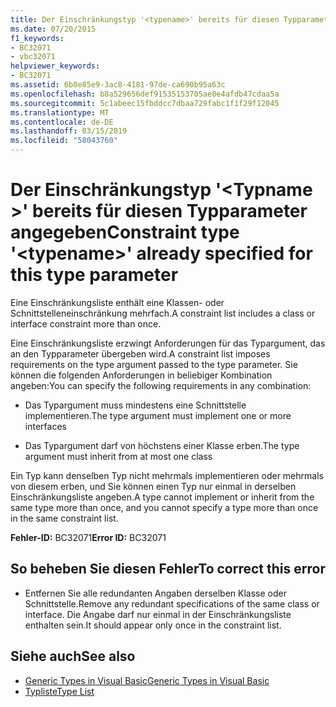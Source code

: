 ```yaml
---
title: Der Einschränkungstyp '<typename>' bereits für diesen Typparameter angegeben
ms.date: 07/20/2015
f1_keywords:
- BC32071
- vbc32071
helpviewer_keywords:
- BC32071
ms.assetid: 6b0e85e9-3ac8-4181-97de-ca690b95a63c
ms.openlocfilehash: b8a529656def91535153705ae0e4afdb47cdaa5a
ms.sourcegitcommit: 5c1abeec15fbddcc7dbaa729fabc1f1f29f12045
ms.translationtype: MT
ms.contentlocale: de-DE
ms.lasthandoff: 03/15/2019
ms.locfileid: "58043760"
---
```

# <a name="constraint-type-typename-already-specified-for-this-type-parameter"></a><span data-ttu-id="a894e-102">Der Einschränkungstyp '\<Typname >' bereits für diesen Typparameter angegeben</span><span class="sxs-lookup"><span data-stu-id="a894e-102">Constraint type '\<typename>' already specified for this type parameter</span></span>
<span data-ttu-id="a894e-103">Eine Einschränkungsliste enthält eine Klassen- oder Schnittstelleneinschränkung mehrfach.</span><span class="sxs-lookup"><span data-stu-id="a894e-103">A constraint list includes a class or interface constraint more than once.</span></span>  
  
 <span data-ttu-id="a894e-104">Eine Einschränkungsliste erzwingt Anforderungen für das Typargument, das an den Typparameter übergeben wird.</span><span class="sxs-lookup"><span data-stu-id="a894e-104">A constraint list imposes requirements on the type argument passed to the type parameter.</span></span> <span data-ttu-id="a894e-105">Sie können die folgenden Anforderungen in beliebiger Kombination angeben:</span><span class="sxs-lookup"><span data-stu-id="a894e-105">You can specify the following requirements in any combination:</span></span>  
  
-   <span data-ttu-id="a894e-106">Das Typargument muss mindestens eine Schnittstelle implementieren.</span><span class="sxs-lookup"><span data-stu-id="a894e-106">The type argument must implement one or more interfaces</span></span>  
  
-   <span data-ttu-id="a894e-107">Das Typargument darf von höchstens einer Klasse erben.</span><span class="sxs-lookup"><span data-stu-id="a894e-107">The type argument must inherit from at most one class</span></span>  
  
 <span data-ttu-id="a894e-108">Ein Typ kann denselben Typ nicht mehrmals implementieren oder mehrmals von diesem erben, und Sie können einen Typ nur einmal in derselben Einschränkungsliste angeben.</span><span class="sxs-lookup"><span data-stu-id="a894e-108">A type cannot implement or inherit from the same type more than once, and you cannot specify a type more than once in the same constraint list.</span></span>  
  
 <span data-ttu-id="a894e-109">**Fehler-ID:** BC32071</span><span class="sxs-lookup"><span data-stu-id="a894e-109">**Error ID:** BC32071</span></span>  
  
## <a name="to-correct-this-error"></a><span data-ttu-id="a894e-110">So beheben Sie diesen Fehler</span><span class="sxs-lookup"><span data-stu-id="a894e-110">To correct this error</span></span>  
  
-   <span data-ttu-id="a894e-111">Entfernen Sie alle redundanten Angaben derselben Klasse oder Schnittstelle.</span><span class="sxs-lookup"><span data-stu-id="a894e-111">Remove any redundant specifications of the same class or interface.</span></span> <span data-ttu-id="a894e-112">Die Angabe darf nur einmal in der Einschränkungsliste enthalten sein.</span><span class="sxs-lookup"><span data-stu-id="a894e-112">It should appear only once in the constraint list.</span></span>  
  
## <a name="see-also"></a><span data-ttu-id="a894e-113">Siehe auch</span><span class="sxs-lookup"><span data-stu-id="a894e-113">See also</span></span>

- [<span data-ttu-id="a894e-114">Generic Types in Visual Basic</span><span class="sxs-lookup"><span data-stu-id="a894e-114">Generic Types in Visual Basic</span></span>](../../visual-basic/programming-guide/language-features/data-types/generic-types.md)
- [<span data-ttu-id="a894e-115">Typliste</span><span class="sxs-lookup"><span data-stu-id="a894e-115">Type List</span></span>](../../visual-basic/language-reference/statements/type-list.md)
